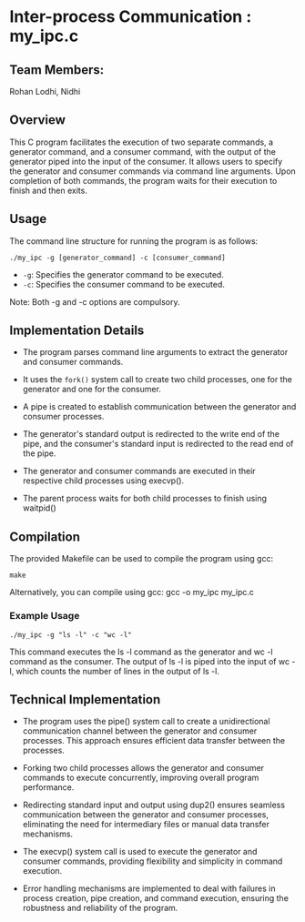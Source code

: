 # Inter-process Communication : my_ipc.c

## Team Members: 
Rohan Lodhi, Nidhi

## Overview
This C program facilitates the execution of two separate commands, a generator command, and a consumer command, with the output of the generator piped into the input of the consumer. It allows users to specify the generator and consumer commands via command line arguments. Upon completion of both commands, the program waits for their execution to finish and then exits.


## Usage 
The command line structure for running the program is as follows:

    ./my_ipc -g [generator_command] -c [consumer_command]


- `-g`: Specifies the generator command to be executed.
- `-c`: Specifies the consumer command to be executed.

Note: Both -g and -c options are compulsory.

## Implementation Details
- The program parses command line arguments to extract the generator and consumer commands.

- It uses the `fork()` system call to create two child processes, one for the generator and one for the consumer.

- A pipe is created to establish communication between the generator and consumer processes.

- The generator's standard output is redirected to the write end of the pipe, and the consumer's standard input is redirected to the read end of the pipe.

- The generator and consumer commands are executed in their respective child processes using execvp().

- The parent process waits for both child processes to finish using waitpid()


## Compilation
The provided Makefile can be used to compile the program using gcc:
    
    make

Alternatively, you can compile using gcc:
    gcc -o my_ipc my_ipc.c


### Example Usage
    ./my_ipc -g "ls -l" -c "wc -l"

This command executes the ls -l command as the generator and wc -l command as the consumer. The output of ls -l is piped into the input of wc -l, which counts the number of lines in the output of ls -l. 


## Technical Implementation

- The program uses the pipe() system call to create a unidirectional communication channel between the generator and consumer processes. This approach ensures efficient data transfer between the processes.

- Forking two child processes allows the generator and consumer commands to execute concurrently, improving overall program performance.

- Redirecting standard input and output using dup2() ensures seamless communication between the generator and consumer processes, eliminating the need for intermediary files or manual data transfer mechanisms.

- The execvp() system call is used to execute the generator and consumer commands, providing flexibility and simplicity in command execution.

- Error handling mechanisms are implemented to deal with failures in process creation, pipe creation, and command execution, ensuring the robustness and reliability of the program.

